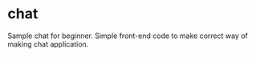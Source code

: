 # chat
Sample chat for beginner. Simple front-end code to make correct way of making chat application.

